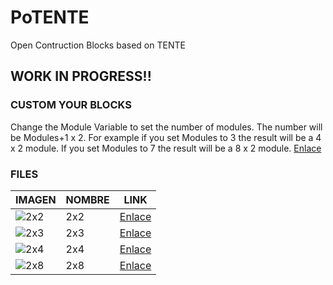 # PoTENTE
Open Contruction Blocks based on TENTE

## WORK IN PROGRESS!!

### CUSTOM YOUR BLOCKS
Change the Module Variable to set the number of modules. The number will be Modules+1 x 2. For example if you set Modules to 3 the result will be a 4 x 2 module. If you set Modules to 7 the result will be a 8 x 2 module. [Enlace](https://github.com/lobotic/OpenC/tree/master/modular)

### FILES
|IMAGEN|NOMBRE|LINK|
|------|------|----|
|![2x2](https://github.com/lobotic/OpenC/blob/master/2x2/2x2.jpg)| 2x2 |[Enlace](https://github.com/lobotic/OpenC/tree/master/2x2)|
|![2x3](https://github.com/lobotic/OpenC/blob/master/2x3/2x3.jpg)| 2x3 |[Enlace](https://github.com/lobotic/OpenC/tree/master/2x3)|
|![2x4](https://github.com/lobotic/PoTENTE/blob/master/2X4/2x4.jpg)| 2x4 |[Enlace](https://github.com/lobotic/OpenC/tree/master/2x4)|
|![2x8](https://github.com/lobotic/PoTENTE/blob/master/2X8/2x8.jpg)| 2x8 |[Enlace](https://github.com/lobotic/OpenC/tree/master/2x8)|
